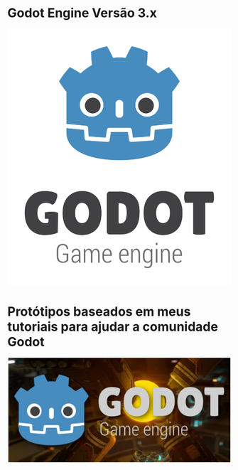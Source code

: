 # Godot Engine Versão 3.x 
<center>
<img src="GodotEngine.png"/>
</center>

# Protótipos baseados em meus tutoriais para ajudar a comunidade Godot

<center>
<img src="godot.jpg" width="500px" height="235px" />
</center>

